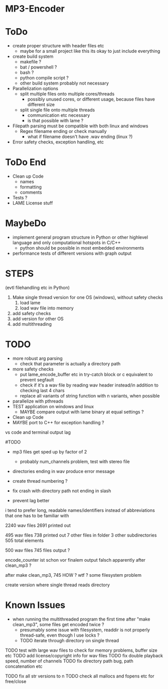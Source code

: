 # MP3-Encoder

# ToDo
* create proper structure with header files etc
    * maybe for a small project like this its okay to just include everything
* create build system
    * makefile ?
    * bat / powershell ?
    * bash ?
    * python compile script ?
    * other build system probably not necessary
* Parallelization options
    * split multiple files onto multiple cores/threads
        - possibly unused cores, or different usage, because files have different size
    * split single file onto multiple threads
        - communication etc necessary
        - is that possible with lame ?
* Filepath parsing must be compatible with both linux and windows
    * Regex filename ending or check manually
        * what if filename doesn't have .wav ending (linux ?)
* Error safety checks, exception handling, etc



# ToDo End
* Clean up Code
    * names
    * formatting
    * comments
* Tests ?
* LAME License stuff



# MaybeDo
* implement general program structure in Python or other highlevel language and only computational hotspots in C/C++
    * python should be possible in most embedded environments
* performance tests of different versions with graph output


# STEPS

(evtl filehandling etc in Python)
1. Make single thread version for one OS (windows), without safety checks
    1. load lame
    2. load wav file into memory
2. add safety checks
3. add version for other OS
4. add multithreading


# TODO
+ more robust arg parsing
    + check that parameter is actually a directory path
+ more safety checks
    + put lame_encode_buffer etc in try-catch block or c equivalent to prevent segfault
    + check if it's a wav file by reading wav header instead/in addition to checking last 4 chars
    + replace all variants of string function with n variants, when possible
+ parallelize with pthreads
+ TEST application on windows and linux
    + MAYBE compare output with lame binary at equal settings ?
+ Clean up Code
+ MAYBE port to C++ for exception handling ?




vs code and terminal output lag


#TODO
+ mp3 files get sped up by factor of 2
    + probably num_channels problem, test with stereo file

+ directories ending in wav produce error message
+ create thread numbering ?
+ fix crash with directory path not ending in slash
+ prevent lag better


i tend to prefer long, readable names/identifiers instead of abbreviations that one has to be familiar with

2240 wav files
2691 printed out

495 wav files
738 printed out
7 other files in folder
3 other subdirectories
505 total elements

500 wav files
745 files output ?


encode_counter ist schon vor finalem output falsch
apparently after clean_mp3 ?

after make clean_mp3, 745 
HOW ? wtf ?
some filesystem problem

create version where single thread reads directory

# Known Issues
+ when running the multithreaded program the first time after "make clean_mp3", some files get encoded twice ?
    + presumably some issue with filesystem, readdir is not properly thread-safe, even though I use locks ?
    + TODO iterate through directory on single thread


TODO test with large wav files to check for memory problems, buffer size etc
TODO add license/copyright info for wav files
TODO fix double playback speed, number of channels
TODO fix directory path bug, path concatenation etc

TODO fix all str versions to n
TODO check all mallocs and fopens etc for free/close